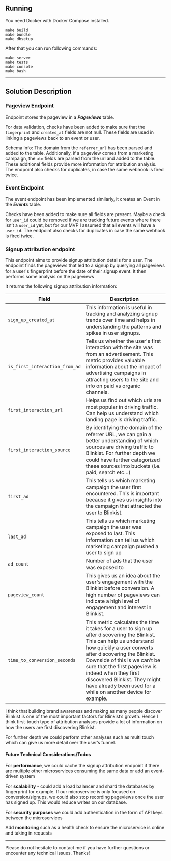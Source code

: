 ## Running

You need Docker with Docker Compose installed.

```
make build
make bundle
make dbsetup
```

After that you can run following commands:

```
make server
make tests
make console
make bash
```

---

## Solution Description

### Pageview Endpoint

Endpoint stores the pageview in a **_Pageviews_** table.

For data validation, checks have been added to make sure that the `fingerprint` and `created_at` fields are not null. These fields are used in linking a pageviews back to an event or user.

Schema Info:
  The domain from the `referrer_url` has been parsed and added to the table. Additionally, if a pageview comes from a marketing campaign, the `utm` fields are parsed from the url and added to the table. These additional fields provide more information for attribution analysis. The endpoint also checks for duplicates, in case the same webhook is fired twice.

### Event Endpoint

The event endpoint has been implemented similarly, it creates an Event in the **_Events_** table.

Checks have been added to make sure all fields are present. Maybe a check for `user_id` could be removed if we are tracking future events where there isn’t a `user_id` yet, but for our MVP I assumed that all events will have a `user_id`. The endpoint also checks for duplicates in case the same webhook is fired twice.

### Signup attribution endpoint

This endpoint aims to provide signup attribution details for a user. The endpoint finds the pageviews that led to a signup by querying all pageviews for a user's fingerprint before the date of their signup event. It then performs some analysis on the pageviews

It returns the following signup attribution information:

| Field                          | Description                                                                                                                                                                                                                                                                                                                                                                     |
| ------------------------------ | ------------------------------------------------------------------------------------------------------------------------------------------------------------------------------------------------------------------------------------------------------------------------------------------------------------------------------------------------------------------------------- |
| `sign_up_created_at`           | This information is useful in tracking and analyzing signup trends over time and helps in understanding the patterns and spikes in user signups.                                                                                                                                                                                                                                |
| `is_first_interaction_from_ad` | Tells us whether the user's first interaction with the site was from an advertisement. This metric provides valuable information about the impact of advertising campaigns in attracting users to the site and info on paid vs organic channels.                                                                                                                                |
| `first_interaction_url`        | Helps us find out which urls are most popular in driving traffic. Can help us understand which landing page is driving traffic.                                                                                                                                                                                                                                                 |
| `first_interaction_source`     | By identifying the domain of the referrer URL, we can gain a better understanding of which sources are driving traffic to Blinkist. For further depth we could have further categorized these sources into buckets (i.e. paid, search etc…)                                                                                                                                     |
| `first_ad`                     | This tells us which marketing campaign the user first encountered. This is important because it gives us insights into the campaign that attracted the user to Blinkist.                                                                                                                                                                                                        |
| `last_ad`                      | This tells us which marketing campaign the user was exposed to last. This information can tell us which marketing campaign pushed a user to sign up                                                                                                                                                                                                                             |
| `ad_count`                     | Number of ads that the user was exposed to                                                                                                                                                                                                                                                                                                                                      |
| `pageview_count`               | This gives us an idea about the user's engagement with the Blinkist before conversion. A high number of pageviews can indicate a high level of engagement and interest in Blinkist.                                                                                                                                                                                             |
| `time_to_conversion_seconds`   | This metric calculates the time it takes for a user to sign up after discovering the Blinkist. This can help us understand how quickly a user converts after discovering the Blinkist. Downside of this is we can’t be sure that the first pageview is indeed when they first discovered Blinkist. They might have already been used for a while on another device for example. |

I think that building brand awareness and making as many people discover Blinkist is one of the most important factors for Blinkist’s growth. Hence I think first-touch type of attribution analyses provide a lot of information on how the users are first discovering Blinkist.

For further depth we could perform other analyses such as multi touch which can give us more detail over the user’s funnel.

#### Future Technical Considerations/Todos

For **performance**, we could cache the signup attribution endpoint if there are multiple other microservices consuming the same data or add an event-driven system

For **scalability** - could add a load balancer and shard the databases by fingerprint for example. If our microservice is only focused on conversion/signups, we could also stop recording pageviews once the user has signed up. This would reduce writes on our database.

For **security purposes** we could add authentication in the form of API keys between the microservices

Add **monitoring** such as a health check to ensure the microservice is online and taking in requests

---

Please do not hesitate to contact me if you have further questions or encounter any technical issues. Thanks!
